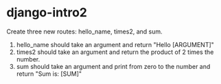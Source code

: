 # django-intro2

Create three new routes: hello_name, times2, and sum.

1) hello_name should take an argument and return "Hello [ARGUMENT]"
2) times2 should take an argument and return the product of 2 times the number.
3) sum should take an argument and print from zero to the number and return "Sum is: [SUM]"
